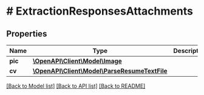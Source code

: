 # # ExtractionResponsesAttachments

## Properties

Name | Type | Description | Notes
------------ | ------------- | ------------- | -------------
**pic** | [**\OpenAPI\Client\Model\Image**](Image.md) |  | [optional]
**cv** | [**\OpenAPI\Client\Model\ParseResumeTextFile**](ParseResumeTextFile.md) |  |

[[Back to Model list]](../../README.md#models) [[Back to API list]](../../README.md#endpoints) [[Back to README]](../../README.md)
